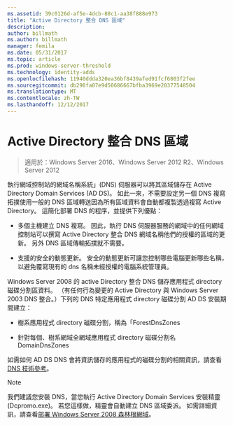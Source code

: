 ```yaml
---
ms.assetid: 39c0126d-af5e-4dcb-88c1-aa38f888e973
title: "Active Directory 整合 DNS 區域"
description: 
author: billmath
ms.author: billmath
manager: femila
ms.date: 05/31/2017
ms.topic: article
ms.prod: windows-server-threshold
ms.technology: identity-adds
ms.openlocfilehash: 11940ddda320ea36bf8439afed91fcf6803f2fee
ms.sourcegitcommit: db290fa07e9d50686667bfba3969e20377548504
ms.translationtype: MT
ms.contentlocale: zh-TW
ms.lasthandoff: 12/12/2017
---
```

# <a name="active-directory-integrated-dns-zones"></a>Active Directory 整合 DNS 區域

>適用於：Windows Server 2016、Windows Server 2012 R2、Windows Server 2012

執行網域控制站的網域名稱系統」(DNS) 伺服器可以將其區域儲存在 Active Directory Domain Services (AD DS)。 如此一來，不需要設定另一個 DNS 複寫拓撲使用一般的 DNS 區域轉送因為所有區域資料會自動都複製透過複寫 Active Directory。 這簡化部署 DNS 的程序，並提供下列優點：  
  
-   多個主機建立 DNS 複寫。 因此，執行 DNS 伺服器服務的網域中的任何網域控制站可以撰寫 Active Directory 整合 DNS 網域名稱他們的授權的區域的更新。 另外 DNS 區域傳輸拓撲就不需要。  
  
-   支援的安全的動態更新。 安全的動態更新可讓您控制哪些電腦更新哪些名稱，以避免覆寫現有的 dns 名稱未經授權的電腦系統管理員。  
  
Windows Server 2008 的 active Directory 整合 DNS 儲存應用程式 directory 磁碟分割區資料。 （有任何行為變更的 Active Directory 與 Windows Server 2003 DNS 整合。）下列的 DNS 特定應用程式 directory 磁碟分割 AD DS 安裝期間建立：  
  
-   樹系應用程式 directory 磁碟分割，稱為「ForestDnsZones  
  
-   針對每個、樹系網域全網域應用程式 directory 磁碟分割名 DomainDnsZones  
  
如需如何 AD DS DNS 會將資訊儲存的應用程式的磁碟分割的相關資訊，請查看[DNS 技術參考](https://go.microsoft.com/fwlink/?LinkId=106636)。  
  
> [!NOTE]  
> 我們建議您安裝 DNS，當您執行 Active Directory Domain Services 安裝精靈 (Dcpromo.exe)。 若您這樣做，精靈會自動建立 DNS 區域委派。 如需詳細資訊，請查看[部署 Windows Server 2008 森林根網域](https://technet.microsoft.com/library/cc731174.aspx)。  
  


